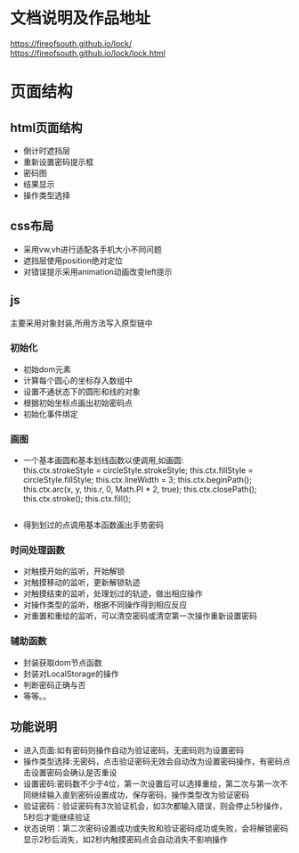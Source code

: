 # 文档说明及作品地址  
https://fireofsouth.github.io/lock/  
https://fireofsouth.github.io/lock/lock.html  
# 页面结构  
## html页面结构    
- 倒计时遮挡层  
- 重新设置密码提示框  
- 密码图  
- 结果显示  
- 操作类型选择  
## css布局  
- 采用vw,vh进行适配各手机大小不同问题  
- 遮挡层使用position绝对定位  
- 对错误提示采用animation动画改变left提示  
## js  
主要采用对象封装,所用方法写入原型链中  
### 初始化  
- 初始dom元素
- 计算每个圆心的坐标存入数组中  
- 设置不通状态下的圆形和线的对象  
- 根据初始坐标点画出初始密码点  
- 初始化事件绑定  
### 画图  
- 一个基本画圆和基本划线函数以便调用,如画圆:  
        this.ctx.strokeStyle = circleStyle.strokeStyle;
        this.ctx.fillStyle = circleStyle.fillStyle;
        this.ctx.lineWidth = 3;
        this.ctx.beginPath();
        this.ctx.arc(x, y, this.r, 0, Math.PI * 2, true);
        this.ctx.closePath();
        this.ctx.stroke();
        this.ctx.fill();
```javascript  

```  

- 得到划过的点调用基本函数画出手势密码
### 时间处理函数  
- 对触摸开始的监听，开始解锁  
- 对触摸移动的监听，更新解锁轨迹  
- 对触摸结束的监听，处理划过的轨迹，做出相应操作  
- 对操作类型的监听，根据不同操作得到相应反应  
- 对重置和重绘的监听，可以清空密码或清空第一次操作重新设置密码  
### 辅助函数  
- 封装获取dom节点函数  
- 封装对LocalStorage的操作  
- 判断密码正确与否  
- 等等。。
## 功能说明  
- 进入页面:如有密码则操作自动为验证密码，无密码则为设置密码  
- 操作类型选择:无密码，点击验证密码无效会自动改为设置密码操作，有密码点击设置密码会确认是否重设  
- 设置密码:密码数不少于4位，第一次设置后可以选择重绘，第二次与第一次不同继续输入直到密码设置成功，保存密码，操作类型改为验证密码  
- 验证密码：验证密码有3次验证机会，如3次都输入错误，则会停止5秒操作，5秒后才能继续验证  
- 状态说明：第二次密码设置成功或失败和验证密码成功或失败，会将解锁密码显示2秒后消失，如2秒内触摸密码点会自动消失不影响操作  




